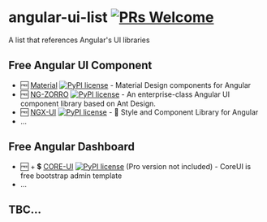 # angular-ui-list [![PRs Welcome](https://img.shields.io/badge/PRs-welcome-brightgreen.svg?style=flat-square)](http://makeapullrequest.com)

A list that references Angular's UI libraries

## Free Angular UI Component

* 🆓 [Material](https://material.angular.io/) [![PyPI license](https://img.shields.io/pypi/l/ansicolortags.svg)](https://en.wikipedia.org/wiki/MIT_License) - Material Design components for Angular
* 🆓 [NG-ZORRO](https://github.com/NG-ZORRO/ng-zorro-antd) [![PyPI license](https://img.shields.io/pypi/l/ansicolortags.svg)](https://en.wikipedia.org/wiki/MIT_License) - An enterprise-class Angular UI component library based on Ant Design.
* 🆓 [NGX-UI](https://swimlane.github.io/ngx-ui/) [![PyPI license](https://img.shields.io/pypi/l/ansicolortags.svg)](https://en.wikipedia.org/wiki/MIT_License) - 🚀 Style and Component Library for Angular
* ...

## Free Angular Dashboard

* 🆓 + 💲 [CORE-UI](https://coreui.io/angular/) [![PyPI license](https://img.shields.io/pypi/l/ansicolortags.svg)](https://en.wikipedia.org/wiki/MIT_License) (Pro version not included) - CoreUI is free bootstrap admin template
* ...

## TBC...
